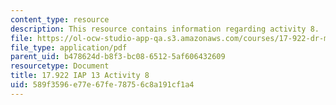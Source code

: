 ```yaml
---
content_type: resource
description: This resource contains information regarding activity 8.
file: https://ol-ocw-studio-app-qa.s3.amazonaws.com/courses/17-922-dr-martin-luther-king-jr-iap-design-seminar-january-iap-2013/589f3596e77e67fe78756c8a191cf1a4_MIT17_922IAP13_Activity8.pdf
file_type: application/pdf
parent_uid: b478624d-b8f3-bc08-6512-5af606432609
resourcetype: Document
title: 17.922 IAP 13 Activity 8
uid: 589f3596-e77e-67fe-7875-6c8a191cf1a4
---
```

